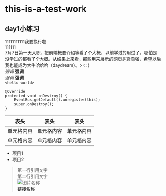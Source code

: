 # this-is-a-test-work
## day1小练习
11111111111我要换行啦  
111111  
 7月7日第一天入职，把前端概要介绍等看了个大概，以前学过的用过了，哪怕是没学过的都看了个大概。从结果上来看，那些用来展示的网页是真滴强，希望以后我也能成为大牛哈哈哈（daydream）。>< :(  
*强调*
**强调**  
_强调_ __强调__  
`<hello world>`
```
@Override
protected void onDestroy() {
    EventBus.getDefault().unregister(this);
    super.onDestroy();
}
```  
 表头  | 表头  | 表头
 ---- | ----- | ------  
 单元格内容  | 单元格内容 | 单元格内容 
 单元格内容  | 单元格内容 | 单元格内容 

* 项目1
* 项目2
> 第一行引用文字  
> 第二行引用文字  
![图片名称](https://www.baidu.com/img/bd_logo1.png)  
[链接名称](https://www.baidu.com/)

